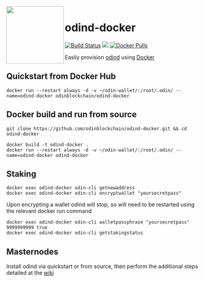 <img align="left" width="150" height="150" src="https://avatars0.githubusercontent.com/u/35367637?s=200&v=4">

# odind-docker

[![Build Status](https://travis-ci.org/odinblockchain/odind-docker.svg?branch=master)](https://travis-ci.org/odinblockchain/odind-docker)
[![](https://images.microbadger.com/badges/image/odinblockchain/odind-docker.svg)](https://microbadger.com/images/odinblockchain/odind-docker)
[![Docker Pulls](https://img.shields.io/docker/pulls/odinblockchain/odind-docker.svg)](https://hub.docker.com/r/odinblockchain/odind-docker/)

Easily provision [odind](https://odinblockchain.org/) using [Docker](https://www.docker.com/)


## Quickstart from Docker Hub
```
docker run --restart always -d -v ~/odin-wallet/:/root/.odin/ --name=odind-docker odinblockchain/odind-docker
```

## Docker build and run from source
```
git clone https://github.com/odinblockchain/odind-docker.git && cd odind-docker
```
```
docker build -t odind-docker .
docker run --restart always -d -v ~/odin-wallet/:/root/.odin/ --name=odind-docker odind-docker
```

## Staking
```
docker exec odind-docker odin-cli getnewaddress
docker exec odind-docker odin-cli encryptwallet "yoursecretpass"
```
Upon encrypting a wallet odind will stop, so will need to be restarted using the relevant docker run command
```
docker exec odind-docker odin-cli walletpassphrase "yoursecretpass" 9999999999 true
docker exec odind-docker odin-cli getstakingstatus
```

## Masternodes

Install odind via quickstart or from source, then perform the additional steps detailed at the [wiki](https://github.com/odinblockchain/wiki/wiki/odin-client--docker)
